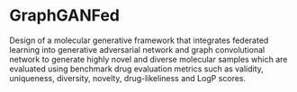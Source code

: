 # GraphGANFed
Design of a molecular generative framework that integrates federated learning into generative adversarial network and graph convolutional network to generate highly novel and diverse molecular samples which are evaluated using benchmark drug evaluation metrics such as validity, uniqueness, diversity, novelty, drug-likeliness and LogP scores.
